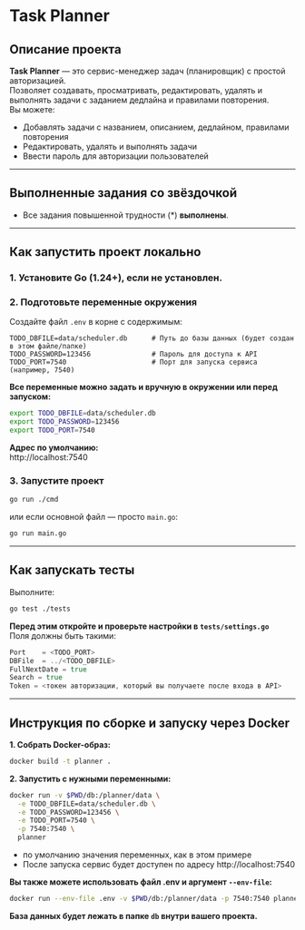 # Task Planner

## Описание проекта

**Task Planner** — это сервис-менеджер задач (планировщик) с простой авторизацией.  
Позволяет создавать, просматривать, редактировать, удалять и выполнять задачи с заданием дедлайна и правилами повторения.  
Вы можете:
- Добавлять задачи c названием, описанием, дедлайном, правилами повторения
- Редактировать, удалять и выполнять задачи
- Ввести пароль для авторизации пользователей

---

## Выполненные задания со звёздочкой

- Все задания повышенной трудности (*) **выполнены**.

---

## Как запустить проект локально

### 1. Установите Go (1.24+), если не установлен.

### 2. Подготовьте переменные окружения

Создайте файл `.env` в корне с содержимым:
```
TODO_DBFILE=data/scheduler.db      # Путь до базы данных (будет создан в этом файле/папке)
TODO_PASSWORD=123456               # Пароль для доступа к API
TODO_PORT=7540                     # Порт для запуска сервиса (например, 7540)
```

**Все переменные можно задать и вручную в окружении или перед запуском:**
```sh
export TODO_DBFILE=data/scheduler.db
export TODO_PASSWORD=123456
export TODO_PORT=7540
```

**Адрес по умолчанию:**  
http://localhost:7540

### 3. Запустите проект

```sh
go run ./cmd
```
или если основной файл — просто `main.go`:
```sh
go run main.go
```

---

## Как запускать тесты

Выполните:
```sh
go test ./tests
```

**Перед этим откройте и проверьте настройки в `tests/settings.go`**  
Поля должны быть такими:
```go
Port    = <TODO_PORT>
DBFile  = ../<TODO_DBFILE>
FullNextDate = true
Search = true
Token = <токен авторизации, который вы получаете после входа в API>
```

---

## Инструкция по сборке и запуску через Docker

**1. Собрать Docker-образ:**
```sh
docker build -t planner .
```

**2. Запустить с нужными переменными:**
```sh
docker run -v $PWD/db:/planner/data \
  -e TODO_DBFILE=data/scheduler.db \
  -e TODO_PASSWORD=123456 \
  -e TODO_PORT=7540 \
  -p 7540:7540 \
  planner
```
- по умолчанию значения переменных, как в этом примере
- После запуска сервис будет доступен по адресу http://localhost:7540


**Вы также можете использовать файл .env и аргумент `--env-file`:**
```sh
docker run --env-file .env -v $PWD/db:/planner/data -p 7540:7540 planner
```

**База данных будет лежать в папке `db` внутри вашего проекта.**